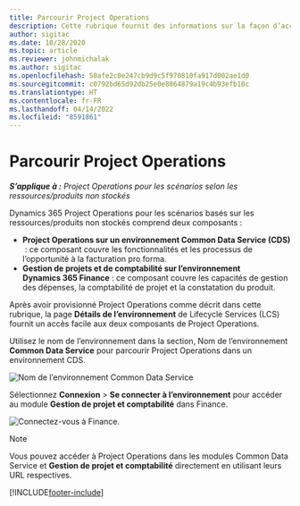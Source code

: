 ```yaml
---
title: Parcourir Project Operations
description: Cette rubrique fournit des informations sur la façon d’accéder à Project Operations à partir de Lifecycle Services.
author: sigitac
ms.date: 10/28/2020
ms.topic: article
ms.reviewer: johnmichalak
ms.author: sigitac
ms.openlocfilehash: 50afe2c0e247cb9d9c5f970810fa917d002ae1d0
ms.sourcegitcommit: c0792bd65d92db25e0e8864879a19c4b93efb10c
ms.translationtype: HT
ms.contentlocale: fr-FR
ms.lasthandoff: 04/14/2022
ms.locfileid: "8591861"
---
```

# <a name="navigate-project-operations"></a>Parcourir Project Operations

_**S’applique à :** Project Operations pour les scénarios selon les ressources/produits non stockés_



Dynamics 365 Project Operations pour les scénarios basés sur les ressources/produits non stockés comprend deux composants : 

 - **Project Operations sur un environnement Common Data Service (CDS)**  : ce composant couvre les fonctionnalités et les processus de l’opportunité à la facturation pro forma. 
 - **Gestion de projets et de comptabilité sur l’environnement Dynamics 365 Finance** : ce composant couvre les capacités de gestion des dépenses, la comptabilité de projet et la constatation du produit. 

Après avoir provisionné Project Operations comme décrit dans cette rubrique, la page **Détails de l’environnement** de Lifecycle Services (LCS) fournit un accès facile aux deux composants de Project Operations.  

Utilisez le nom de l’environnement dans la section, Nom de l’environnement **Common Data Service** pour parcourir Project Operations dans un environnement CDS. 

  ![Nom de l′environnement Common Data Service](./media/environment-name.PNG)

Sélectionnez **Connexion** > **Se connecter à l’environnement** pour accéder au module **Gestion de projet et comptabilité** dans Finance.  

   ![Connectez-vous à Finance.](./media/environment-login.PNG)

> [!NOTE]
> Vous pouvez accéder à Project Operations dans les modules Common Data Service et **Gestion de projet et comptabilité** directement en utilisant leurs URL respectives. 


[!INCLUDE[footer-include](../includes/footer-banner.md)]